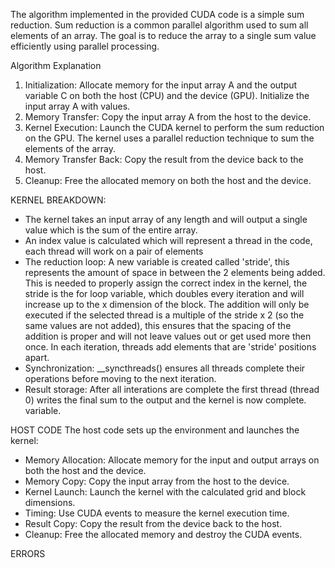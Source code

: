 The algorithm implemented in the provided CUDA code is a simple sum reduction. Sum reduction is a common parallel algorithm used to sum all elements of an array. The goal is to reduce the array to a single sum value efficiently using parallel processing.

Algorithm Explanation
1.	Initialization: Allocate memory for the input array A and the output variable C on both the host (CPU) and the device (GPU). Initialize the input array A with values.
2.	Memory Transfer: Copy the input array A from the host to the device.
3.	Kernel Execution: Launch the CUDA kernel to perform the sum reduction on the GPU. The kernel uses a parallel reduction technique to sum the elements of the array.
4.	Memory Transfer Back: Copy the result from the device back to the host.
5.	Cleanup: Free the allocated memory on both the host and the device.

KERNEL BREAKDOWN: 
  - The kernel takes an input array of any length and will output a single value which is the sum of the entire array. 
  - An index value is calculated which will represent a thread in the code, each thread will work on a pair of elements
  - The reduction loop: A new variable is created called 'stride', this represents the amount of space in between the 2 elements being added. This is needed to properly assign the correct index in the kernel, the stride is the for loop variable, which doubles every iteration and will increase up to the x dimension of the block. The addition will only be executed if the selected thread is a multiple of the stride x 2 (so the same values are not added), this ensures that the spacing of the addition is proper and will not leave values out or get used more then once. In each iteration, threads add elements that are 'stride' positions apart.
  - Synchronization: __syncthreads() ensures all threads complete their operations before moving to the next iteration.
  - Result storage: After all interations are complete the first thread (thread 0) writes the final sum to the output and the kernel is now complete. variable.

HOST CODE
The host code sets up the environment and launches the kernel:
- Memory Allocation: Allocate memory for the input and output arrays on both the host and the device.
- Memory Copy: Copy the input array from the host to the device.
- Kernel Launch: Launch the kernel with the calculated grid and block dimensions.
- Timing: Use CUDA events to measure the kernel execution time.
- Result Copy: Copy the result from the device back to the host.
- Cleanup: Free the allocated memory and destroy the CUDA events.

ERRORS


